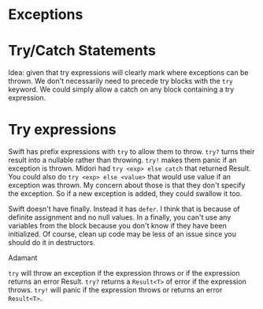 # Exceptions

# Try/Catch Statements

Idea: given that try expressions will clearly mark where exceptions can be thrown.  We don't necessarily need to precede try blocks with the `try` keyword.  We could simply allow a catch on any block containing a try expression.

# Try expressions

Swift has prefix expressions with `try` to allow them to throw.  `try?` turns their result into a nullable rather than throwing.  `try!` makes them panic if an exception is thrown.  Midori had `try <exp> else catch` that returned Result<T>.  You could also do `try <exp> else <value>` that would use value if an exception was thrown.  My concern about those is that they don't specify the exception.  So if a new exception is added, they could swallow it too.

Swift doesn't have finally.  Instead it has `defer`.  I think that is because of definite assignment and no null values.  In a finally, you can't use any variables from the block because you don't know if they have been initialized. Of course, clean up code may be less of an issue since you should do it in destructors.

Adamant

`try` will throw an exception if the expression throws or if the expression returns an error Result<T>.  `try?` returns a `Result<T>` of error if the expression throws.  `try!` will panic if the expression throws or returns an error `Result<T>`.